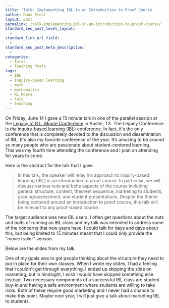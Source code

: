 ```yaml
---
title: 'Talk: Implementing IBL in an Introduction to Proof Course'
author: Dana Ernst
layout: post
permalink: /talk-implementing-ibl-in-an-introduction-to-proof-course/
standard_seo_post_level_layout:
  - 
standard_link_url_field:
  - 
standard_seo_post_meta_description:
  - 
categories:
  - Talks
  - Teaching Posts
tags:
  - IBL
  - inquiry-based learning
  - math
  - mathematics
  - RL Moore
  - talk
  - teaching
---
```

On Friday, June 14 I gave a 15 minute talk in one of the parallel session at the [Legacy of R.L. Moore Conference][1] in Austin, TX. The Legacy Conference is *the* [inquiry-based learning][2] (IBL) conference. In fact, it's the only conference that is completely devoted to the discussion and dissemination of IBL. It's also my favorite conference of the year. It’s amazing to be around so many people who are passionate about student-centered learning.  
This was my fourth time attending the conference and I plan on attending for years to come.

Here is the abstract for the talk that I gave.

> In this talk, the speaker will relay his approach to inquiry-based learning (IBL) in an introduction to proof course. In particular, we will discuss various nuts and bolts aspects of the course including general structure, content, theorem sequence, marketing to students, grading/assessment, and student presentations. Despite the theme being centered around an introduction to proof course, this talk will be relevant to any proof-based course.

The target audience was new IBL users. I often get questions about the nuts and bolts of running an IBL class and my talk was intended to address some of the concerns that new users have. I could talk for days and days about this, but being limited to 15 minutes meant that I could only provide the "movie trailer" version.

Below are the slides from my talk.

<div>
</div>

One of my goals was to get people thinking about the structure they need to put in place for their own classes. When I wrote my slides, I had a feeling that I couldn't get through everything. I ended up skipping the slide on marketing, but in hindsight, I wish I would have skipped something else instead. Two necessary components of a successful IBL class are student buy-in and having a safe environment where students are willing to take risks. Both of these require good marketing and I never had a chance to make this point. Maybe next year, I will just give a talk about marketing IBL to students.

 [1]: http://legacyrlmoore.org/events.html
 [2]: http://maamathedmatters.blogspot.com/2013/05/what-heck-is-ibl.html